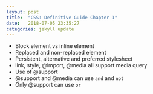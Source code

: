 ```yaml
---
layout: post
title:  "CSS: Definitive Guide Chapter 1"
date:   2018-07-05 23:35:27
categories: jekyll update
---
```


- Block element vs inline element
- Replaced and non-replaced element
- Persistent, alternative and preferred stylesheet
- link, style, @import, @media all support media query
- Use of @support
- @support and @media can use `and` and `not`
- Only @support can use `or`
